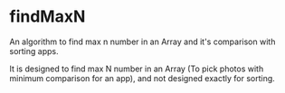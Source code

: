 # findMaxN
An algorithm to find max n number in an Array and it's comparison with sorting apps.

It is designed to find max N number in an Array (To pick photos with minimum comparison for an app), and not designed exactly for sorting. 
